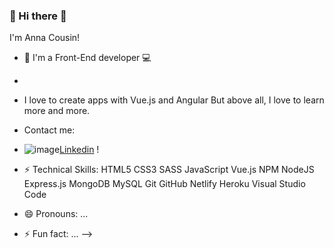 ### 👋 Hi there 👋
I'm Anna Cousin!

- 🔭 I'm a Front-End developer 💻 
-
- I love to create apps with Vue.js and Angular
But above all, I love to learn more and more.

-  Contact me:
-  ![image](https://user-images.githubusercontent.com/85175192/154855811-1cd10716-9eb2-4934-b342-5f17afe467ab.png)[Linkedin](https://www.linkedin.com/in/anna-cousin-5a2012138/) !

- ⚡ Technical Skills:
      HTML5 CSS3 SASS JavaScript Vue.js NPM NodeJS Express.js MongoDB MySQL Git GitHub Netlify Heroku Visual Studio Code
- 😄 Pronouns: ...
- ⚡ Fun fact: ...
-->
